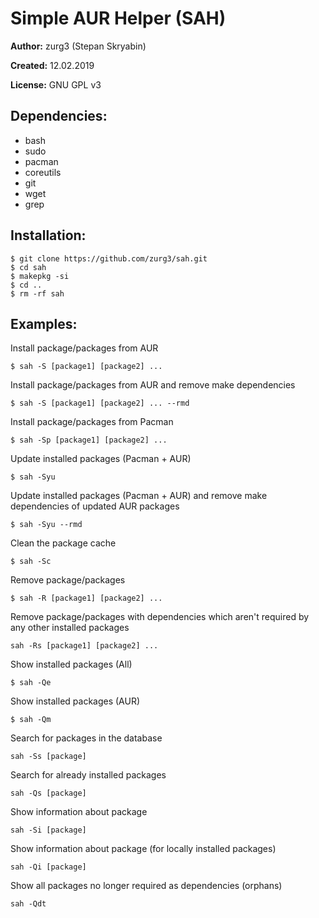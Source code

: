 # Simple AUR Helper (SAH)

**Author:** zurg3 (Stepan Skryabin)

**Created:** 12.02.2019

**License:** GNU GPL v3

## Dependencies:
- bash
- sudo
- pacman
- coreutils
- git
- wget
- grep

## Installation:
```
$ git clone https://github.com/zurg3/sah.git
$ cd sah
$ makepkg -si
$ cd ..
$ rm -rf sah
```

## Examples:
Install package/packages from AUR
```
$ sah -S [package1] [package2] ...
```

Install package/packages from AUR and remove make dependencies
```
$ sah -S [package1] [package2] ... --rmd
```

Install package/packages from Pacman
```
$ sah -Sp [package1] [package2] ...
```

Update installed packages (Pacman + AUR)
```
$ sah -Syu
```

Update installed packages (Pacman + AUR) and remove make dependencies of updated AUR packages
```
$ sah -Syu --rmd
```

Clean the package cache
```
$ sah -Sc
```

Remove package/packages
```
$ sah -R [package1] [package2] ...
```

Remove package/packages with dependencies which aren't required by any other installed packages
```
sah -Rs [package1] [package2] ...
```

Show installed packages (All)
```
$ sah -Qe
```

Show installed packages (AUR)
```
$ sah -Qm
```

Search for packages in the database
```
sah -Ss [package]
```

Search for already installed packages
```
sah -Qs [package]
```

Show information about package
```
sah -Si [package]
```

Show information about package (for locally installed packages)
```
sah -Qi [package]
```

Show all packages no longer required as dependencies (orphans)
```
sah -Qdt
```
